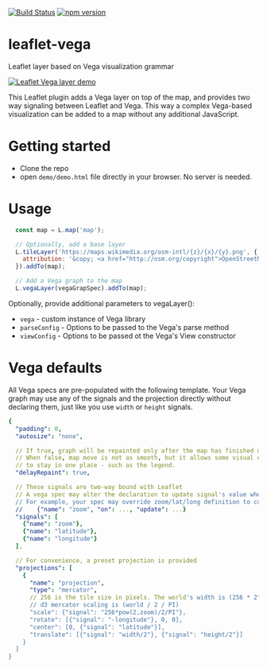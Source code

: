[![Build Status](https://travis-ci.org/nyurik/leaflet-vega.svg?branch=master)](https://travis-ci.org/nyurik/leaflet-vega) [![npm version](https://img.shields.io/npm/v/leaflet-vega.svg?style=flat-square)](https://www.npmjs.com/package/leaflet-vega)

# leaflet-vega
Leaflet layer based on Vega visualization grammar

[![Leaflet Vega layer demo](https://img.youtube.com/vi/SBzDVXWdJWQ/0.jpg)](https://www.youtube.com/watch?v=SBzDVXWdJWQ)

This Leaflet plugin adds a Vega layer on top of the map, and provides two way signaling between Leaflet and Vega. This way a complex Vega-based visualization can be added to a map without any additional JavaScript.

# Getting started
* Clone the repo
* open `demo/demo.html` file directly in your browser. No server is needed.

# Usage
```javascript
  const map = L.map('map');

  // Optionally, add a base layer
  L.tileLayer('https://maps.wikimedia.org/osm-intl/{z}/{x}/{y}.png', {
    attribution: '&copy; <a href="http://osm.org/copyright">OpenStreetMap</a> contributors'
  }).addTo(map);

  // Add a Vega graph to the map
  L.vegaLayer(vegaGrapSpec).addTo(map);
```

Optionally, provide additional parameters to vegaLayer():
* `vega` - custom instance of Vega library
* `parseConfig` - Options to be passed to the Vega's parse method
* `viewConfig` - Options to be passed ot the Vega's View constructor


# Vega defaults

All Vega specs are pre-populated with the following template. Your Vega graph may use any of the signals and the projection directly without declaring them, just like you use `width` or `height` signals.

```yaml
{
  "padding": 0,
  "autosize": "none",

  // If true, graph will be repainted only after the map has finished moving
  // When false, map move is not as smooth, but it allows some visual elements
  // to stay in one place - such as the legend.
  "delayRepaint": true,

  // These signals are two-way bound with Leaflet
  // A vega spec may alter the declaration to update signal's value when needed
  // For example, your spec may override zoom/lat/long definition to control map's position:
  //    {"name": "zoom", "on": ..., "update": ...}
  "signals": [
    {"name": "zoom"},
    {"name": "latitude"},
    {"name": "longitude"}
  ],

  // For convenience, a preset projection is provided
  "projections": [
    {
      "name": "projection",
      "type": "mercator",
      // 256 is the tile size in pixels. The world's width is (256 * 2^zoom)
      // d3 mercator scaling is (world / 2 / PI)
      "scale": {"signal": "256*pow(2,zoom)/2/PI"},
      "rotate": [{"signal": "-longitude"}, 0, 0],
      "center": [0, {"signal": "latitude"}],
      "translate": [{"signal": "width/2"}, {"signal": "height/2"}]
    }
  ]
}
```
